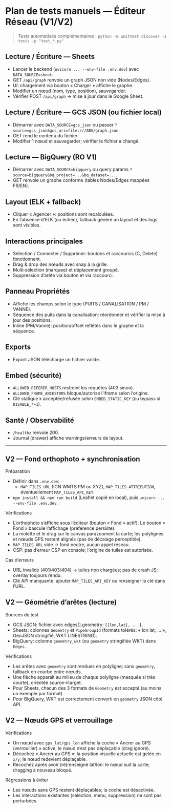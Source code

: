 # Plan de tests manuels — Éditeur Réseau (V1/V2)

> Tests automatisés complémentaires : `python -m unittest discover -s tests -p "test_*.py"`

## Lecture / Écriture — Sheets
- Lancer le backend (`uvicorn ... --env-file .env.dev`) avec `DATA_SOURCE=sheet`.
- GET `/api/graph` renvoie un graph JSON non vide (Nodes/Edges).
- UI: chargement via bouton « Charger » affiche le graphe.
- Modifier un nœud (nom, type, position), sauvegarder.
- Vérifier POST `/api/graph` → mise à jour dans le Google Sheet.

## Lecture / Écriture — GCS JSON (ou fichier local)
- Démarrer avec `DATA_SOURCE=gcs_json` ou passer `?source=gcs_json&gcs_uri=file:///ABS/graph.json`.
- GET rend le contenu du fichier.
- Modifier 1 nœud et sauvegarder; vérifier le fichier a changé.

## Lecture — BigQuery (RO V1)
- Démarrer avec `DATA_SOURCE=bigquery` ou query params `?source=bigquery&bq_project=...&bq_dataset=...`.
- GET renvoie un graphe conforme (tables Nodes/Edges mappées FR/EN).

## Layout (ELK + fallback)
- Cliquer « Agencer »: positions sont recalculées.
- En l’absence d’ELK (ou échec), fallback génère un layout et des logs sont visibles.

## Interactions principales
- Sélection / Connecter / Supprimer: boutons et raccourcis (C, Delete) fonctionnent.
- Drag & drop des nœuds avec snap à la grille.
- Multi‑sélection (marquee) et déplacement groupé.
- Suppression d’arête via bouton et via raccourci.

## Panneau Propriétés
- Affiche les champs selon le type (PUITS / CANALISATION / PM / VANNE).
- Séquence des puits dans la canalisation: réordonner et vérifier la mise à jour des positions.
- Inline (PM/Vanne): position/offset reflétés dans le graphe et la séquence.

## Exports
- Export JSON télécharge un fichier valide.

## Embed (sécurité)
- `ALLOWED_REFERER_HOSTS` restreint les requêtes (403 sinon).
- `ALLOWED_FRAME_ANCESTORS` bloque/autorise l’iframe selon l’origine.
- Clé statique `k` acceptée/refusée selon `EMBED_STATIC_KEY` (ou bypass si `DISABLE_*=1`).

## Santé / Observabilité
- `/healthz` renvoie 200.
- Journal (drawer) affiche warnings/erreurs de layout.

---

## V2 — Fond orthophoto + synchronisation

Préparation
- Définir dans `.env.dev`:
  - `MAP_TILES_URL` (IGN WMTS PM ou XYZ), `MAP_TILES_ATTRIBUTION`, éventuellement `MAP_TILES_API_KEY`.
- `npm install && npm run build` (Leaflet copié en local), puis `uvicorn ... --env-file .env.dev`.

Vérifications
- L’orthophoto s’affiche sous l’éditeur (bouton « Fond » actif). Le bouton « Fond » bascule l’affichage (préférence persiste).
- La molette et le drag sur le canvas pan/zooment la carte; les polylignes et nœuds GPS restent alignés (pas de décalage perceptible).
- `MAP_TILES_URL` vide → fond neutre, aucun appel réseau.
- CSP: pas d’erreur CSP en console; l’origine de tuiles est autorisée.

Cas d’erreurs
- URL invalide (401/403/404) → tuiles non chargées; pas de crash JS; overlay toujours rendu.
- Clé API manquante: ajouter `MAP_TILES_API_KEY` ou renseigner la clé dans l’URL.

## V2 — Géométrie d’arêtes (lecture)

Sources de test
- GCS JSON: fichier avec edges[].geometry: `[[lon,lat], ...]`.
- Sheets: colonnes `Geometry` et `PipeGroupId` (formats tolérés: « lon lat; … », GeoJSON stringifié, WKT LINESTRING).
- BigQuery: colonne `geometry_wkt` (ou `geometry` stringifiée WKT) dans `Edges`.

Vérifications
- Les arêtes avec `geometry` sont rendues en polyligne; sans `geometry`, fallback en courbe entre nœuds.
- Une flèche apparaît au milieu de chaque polyligne (masquée si très courte), orientée source→target.
- Pour Sheets, chacun des 3 formats de `Geometry` est accepté (au moins un exemple par format).
- Pour BigQuery, WKT est correctement converti en `geometry` JSON côté API.

## V2 — Nœuds GPS et verrouillage

Vérifications
- Un nœud avec `gps_lat/gps_lon` affiche la coche « Ancrer au GPS (verrouiller) » active; le nœud n’est pas déplaçable (drag ignoré).
- Décochez « Ancrer au GPS »: la position visuelle actuelle est gelée en `x/y`; le nœud redevient déplaçable.
- Recochez après avoir (ré)renseigné lat/lon: le nœud suit la carte; dragging à nouveau bloqué.

Régressions à éviter
- Les nœuds sans GPS restent déplaçables; la coche est désactivée.
- Les interactions existantes (sélection, menu, suppression) ne sont pas perturbées.
